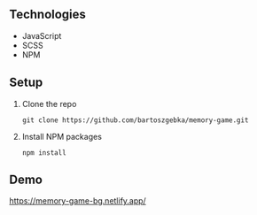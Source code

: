 ## Technologies

- JavaScript
- SCSS
- NPM

## Setup

1. Clone the repo
   ```
   git clone https://github.com/bartoszgebka/memory-game.git
   ```
2. Install NPM packages
   ```
   npm install
   ```
## Demo

https://memory-game-bg.netlify.app/